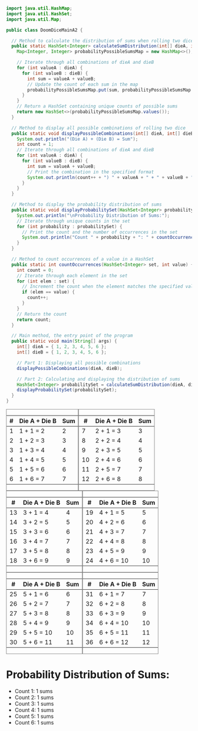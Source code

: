 ```java

import java.util.HashMap;
import java.util.HashSet;
import java.util.Map;

public class DoomDiceMainA2 {

  // Method to calculate the distribution of sums when rolling two dice
  public static HashSet<Integer> calculateSumDistribution(int[] dieA, int[] dieB) {
    Map<Integer, Integer> probabilityPossibleSumsMap = new HashMap<>();

    // Iterate through all combinations of dieA and dieB
    for (int valueA : dieA) {
      for (int valueB : dieB) {
        int sum = valueA + valueB;
        // Update the count of each sum in the map
        probabilityPossibleSumsMap.put(sum, probabilityPossibleSumsMap.getOrDefault(sum, 0) + 1);
      }
    }
    // Return a HashSet containing unique counts of possible sums
    return new HashSet<>(probabilityPossibleSumsMap.values());
  }

  // Method to display all possible combinations of rolling two dice
  public static void displayPossibleCombinations(int[] dieA, int[] dieB) {
    System.out.println("(Die A) + (Die B) = Sum");
    int count = 1;
    // Iterate through all combinations of dieA and dieB
    for (int valueA : dieA) {
      for (int valueB : dieB) {
        int sum = valueA + valueB;
        // Print the combination in the specified format
        System.out.println(count++ + ") " + valueA + " + " + valueB + " = " + sum);
      }
    }
  }

  // Method to display the probability distribution of sums
  public static void displayProbabilitySet(HashSet<Integer> probabilitySet) {
    System.out.println("\nProbability Distribution of Sums:");
    // Iterate through unique counts in the set
    for (int probability : probabilitySet) {
      // Print the count and the number of occurrences in the set
      System.out.println("Count " + probability + ": " + countOccurrences(probabilitySet, probability) + " sums");
    }
  }

  // Method to count occurrences of a value in a HashSet
  public static int countOccurrences(HashSet<Integer> set, int value) {
    int count = 0;
    // Iterate through each element in the set
    for (int elem : set) {
      // Increment the count when the element matches the specified value
      if (elem == value) {
        count++;
      }
    }
    // Return the count
    return count;
  }

  // Main method, the entry point of the program
  public static void main(String[] args) {
    int[] dieA = { 1, 2, 3, 4, 5, 6 };
    int[] dieB = { 1, 2, 3, 4, 5, 6 };

    // Part 1: Displaying all possible combinations
    displayPossibleCombinations(dieA, dieB);

    // Part 2: Calculating and displaying the distribution of sums
    HashSet<Integer> probabilitySet = calculateSumDistribution(dieA, dieB);
    displayProbabilitySet(probabilitySet);
  }
}

```

<div style="display: flex; flex-wrap: wrap; ">

<div style="border: 1px solid gray">

| #   | Die A + Die B | Sum |
| --- | ------------- | --- |
| 1   | 1 + 1 = 2     | 2   |
| 2   | 1 + 2 = 3     | 3   |
| 3   | 1 + 3 = 4     | 4   |
| 4   | 1 + 4 = 5     | 5   |
| 5   | 1 + 5 = 6     | 6   |
| 6   | 1 + 6 = 7     | 7   |

</div>

<div style="border: 1px solid gray">

| #   | Die A + Die B | Sum |
| --- | ------------- | --- |
| 7   | 2 + 1 = 3     | 3   |
| 8   | 2 + 2 = 4     | 4   |
| 9   | 2 + 3 = 5     | 5   |
| 10  | 2 + 4 = 6     | 6   |
| 11  | 2 + 5 = 7     | 7   |
| 12  | 2 + 6 = 8     | 8   |

</div>

<div style="border: 1px solid gray">

| #   | Die A + Die B | Sum |
| --- | ------------- | --- |
| 13  | 3 + 1 = 4     | 4   |
| 14  | 3 + 2 = 5     | 5   |
| 15  | 3 + 3 = 6     | 6   |
| 16  | 3 + 4 = 7     | 7   |
| 17  | 3 + 5 = 8     | 8   |
| 18  | 3 + 6 = 9     | 9   |

</div>

<div style="border: 1px solid gray">

| #   | Die A + Die B | Sum |
| --- | ------------- | --- |
| 19  | 4 + 1 = 5     | 5   |
| 20  | 4 + 2 = 6     | 6   |
| 21  | 4 + 3 = 7     | 7   |
| 22  | 4 + 4 = 8     | 8   |
| 23  | 4 + 5 = 9     | 9   |
| 24  | 4 + 6 = 10    | 10  |

</div>

<div style="border: 1px solid gray">

| #   | Die A + Die B | Sum |
| --- | ------------- | --- |
| 25  | 5 + 1 = 6     | 6   |
| 26  | 5 + 2 = 7     | 7   |
| 27  | 5 + 3 = 8     | 8   |
| 28  | 5 + 4 = 9     | 9   |
| 29  | 5 + 5 = 10    | 10  |
| 30  | 5 + 6 = 11    | 11  |

</div>

<div style="border: 1px solid gray">

| #   | Die A + Die B | Sum |
| --- | ------------- | --- |
| 31  | 6 + 1 = 7     | 7   |
| 32  | 6 + 2 = 8     | 8   |
| 33  | 6 + 3 = 9     | 9   |
| 34  | 6 + 4 = 10    | 10  |
| 35  | 6 + 5 = 11    | 11  |
| 36  | 6 + 6 = 12    | 12  |

</div>

</div>

# Probability Distribution of Sums:

- Count 1: 1 sums
- Count 2: 1 sums
- Count 3: 1 sums
- Count 4: 1 sums
- Count 5: 1 sums
- Count 6: 1 sums
